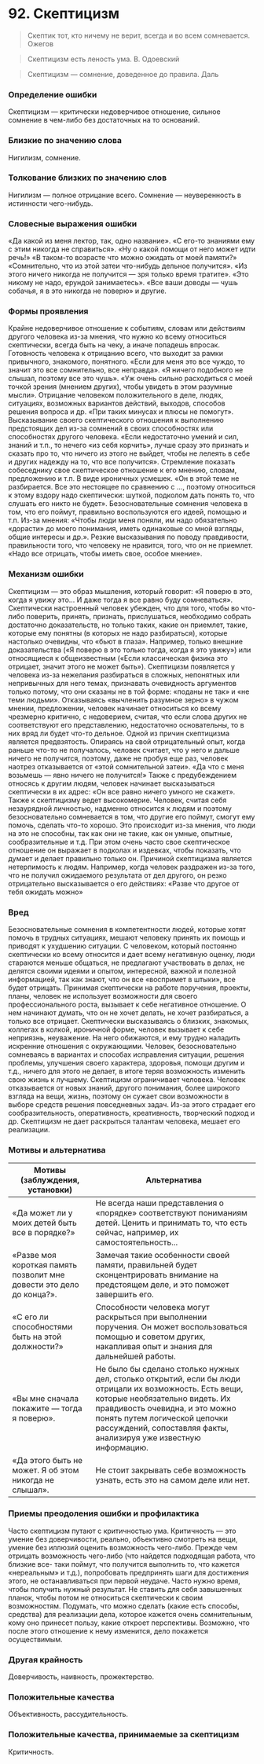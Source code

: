 # 92. Скептицизм
>Скептик тот, кто ничему не верит, всегда и во всем сомневается.
Ожегов

>Скептицизм есть леность ума.
В. Одоевский

>Скептицизм — сомнение, доведенное до правила.
Даль

### Определение ошибки
Скептицизм — критически недоверчивое отношение, сильное сомнение в чем-либо без достаточных на то оснований.

### Близкие по значению слова
Нигилизм, сомнение.

### Толкование близких по значению слов
Нигилизм — полное отрицание всего.
Сомнение — неуверенность в истинности чего-нибудь.

### Словесные выражения ошибки
«Да какой из меня лектор, так, одно название».
«С его-то знаниями ему с этим никогда не справиться».
«Ну о какой помощи от него может идти речь!»
«В таком-то возрасте что можно ожидать от моей памяти?»
«Сомнительно, что из этой затеи что-нибудь дельное получится».
«Из этого ничего никогда не получится — зря только время тратите».
«Это никому не надо, ерундой занимаетесь».
«Все ваши доводы — чушь собачья, я в это никогда не поверю» и другие.

### Формы проявления
Крайне недоверчивое отношение к событиям, словам или действиям другого человека из-за мнения, что нужно ко всему относиться скептически, всегда быть на чеку, а иначе попадешь впросак.
Готовность человека к отрицанию всего, что выходит за рамки привычного, знакомого, понятного. «Если для меня это все чуждо, то значит это все сомнительно, все неправда». «Я ничего подобного не слышал, поэтому все это чушь». «Уж очень сильно расходиться с моей точкой зрения (мнением других), чтобы увидеть в этом разумные мысли».
Отрицание человеком положительного в деле, людях, ситуациях, возможных вариантов действий, выходов, способов решения вопроса и др. «При таких минусах и плюсы не помогут».
Высказывание своего скептического отношения к выполнению предстоящих дел из-за сомнений в своих способностях или способностях другого человека. «Если недостаточно умений и сил, знаний и т.п., то нечего «из себя корчить», лучше сразу это признать и сказать про то, что ничего из этого не выйдет, чтобы не лелеять в себе и других надежду на то, что все получится».
Стремление показать собеседнику свое скептическое отношение к его мнению, словам, предложению и т.п. В виде ироничных усмешек. «Он в этой теме не разбирается. Все это нестоящее по сравнению с ..., поэтому относиться к этому вздору надо скептически: шуткой, подколом дать понять то, что слушать его никто не будет».
Безосновательные сомнения человека в том, что его поймут, правильно воспользуются его идеей, помощью и т.п. Из-за мнения: «Чтобы люди меня поняли, им надо обязательно «дорасти» до моего понимания, иметь одинаковые со мной взгляды, общие интересы и др.».
Резкие высказывания по поводу правдивости, правильности того, что человеку не нравится, того, что он не приемлет. «Надо все отрицать, чтобы иметь свое, особое мнение».

### Механизм ошибки
Скептицизм — это образ мышления, который говорит: «Я поверю в это, когда я увижу это... И даже тогда я все равно буду сомневаться».
Скептически настроенный человек убежден, что для того, чтобы во что-либо поверить, принять, признать, прислушаться, необходимо собрать достаточно доказательств, но только таких, какие он приемлет, такие, которые ему понятны (в которых не надо разбираться), которые настолько очевидны, что «бьют в глаза». Например, только внешние доказательства («Я поверю в это только тогда, когда я это увижу») или относящиеся к общеизвестным («Если классическая физика это отрицает, значит этого не может быть»).
Скептицизм появляется у человека из-за нежелания разбираться в сложных, непонятных или непривычных для него темах, признавать очевидность аргументов только потому, что они сказаны не в той форме: «поданы не так» и «не теми людьми». Отказываясь «вычленить разумное зерно» в чужом мнении, предложении, человек начинает относиться ко всему чрезмерно критично, с недоверием, считая, что если слова других не соответствуют его представлению, недостаточно основательны, то в них вряд ли будет что-то дельное.
Одной из причин скептицизма является предвзятость. Опираясь на свой отрицательный опыт, когда раньше что-то не получалось, человек считает, что у него и дальше ничего не получится, поэтому, даже не пробуя еще раз, человек наотрез отказывается от «этой сомнительной затеи». «Да что с меня возьмешь — явно ничего не получится!» Также с предубеждением относясь к другим людям, человек начинает высказываться скептически в их адрес: «Он все равно ничего умного не скажет».
Также к скептицизму ведет высокомерие. Человек, считая себя незаурядной личностью, надменно относится к людям и поэтому безосновательно сомневается в том, что другие его поймут, смогут ему помочь, сделать что-то хорошо. Это происходит из-за мнения, что люди на это не способны, так как они не такие, как он умные, опытные, сообразительные и т.д. При этом очень часто свое скептическое отношение он выражает в подколах и издевках, чтобы показать, что думает и делает правильно только он.
Причиной скептицизма является нетерпимость к людям. Например, когда человек раздражен из-за того, что не получил ожидаемого результата от дел другого, он резко отрицательно высказывается о его действиях: «Разве что другое от тебя ожидать можно»

### Вред
Безосновательные сомнения в компетентности людей, которые хотят помочь в трудных ситуациях, мешают человеку принять их помощь и приводят к ухудшению ситуации.
С человеком, который постоянно скептически ко всему относится и дает всему негативную оценку, люди стараются меньше общаться, не предлагают участвовать в делах, не делятся своими идеями и опытом, интересной, важной и полезной информацией, так как знают, что он все «воспримет в штыки», все будет отрицать.
Принимая скептически на работе поручения, проекты, планы, человек не использует возможности для своего профессионального роста, вызывает к себе негативное отношение. О нем начинают думать, что он не хочет делать, не хочет разбираться, а только все отрицает.
Скептически высказываясь о близких, знакомых, коллегах в колкой, ироничной форме, человек вызывает к себе неприязнь, неуважение. На него обижаются, и ему трудно наладить искренние отношения с окружающими.
Человек, безосновательно сомневаясь в вариантах и способах исправления ситуации, решения проблемы, улучшения своего характера, здоровья, помощи другим и т.д., ничего для этого не делает, в итоге теряя возможность изменить свою жизнь к лучшему.
Скептицизм ограничивает человека. Человек отказывается от новых знаний, другого понимания, более широкого взгляда на вещи, жизнь, поэтому он сужает свои возможности в выборе средств решения повседневных задач. Из-за этого страдает его сообразительность, оперативность, креативность, творческий подход и др. Скептицизм не дает раскрыться талантам человека, мешает его реализации.

### Мотивы и альтернатива
Мотивы (заблуждения, установки) | Альтернатива
---|---
«Да может ли у моих детей быть все в порядке?»	| Не всегда наши представления о «порядке» соответствуют пониманиям детей. Ценить и принимать то, что есть сейчас, например, их самостоятельность...
«Разве моя короткая память позволит мне довести это дело до конца?». | Замечая такие особенности своей памяти, правильней будет сконцентрировать внимание на предстоящем деле, и это поможет завершить его.
«С его ли способностями быть на этой должности?» | Способности человека могут раскрыться при выполнении поручения. Он может воспользоваться помощью и советом других, накапливая опыт и знания для дальнейшей работы.
«Вы мне сначала покажите — тогда я поверю».	| Не было бы сделано столько нужных дел, столько открытий, если бы люди отрицали их возможность. Есть вещи, которые необязательно видеть. Их правдивость очевидна, и это можно понять путем логической цепочки рассуждений, сопоставляя факты, анализируя уже известную информацию.
«Да этого быть не может. Я об этом никогда не слышал».	| Не стоит закрывать себе возможность узнать, есть это на самом деле или нет.

### Приемы преодоления ошибки и профилактика
Часто скептицизм путают с критичностью ума. Критичность — это умение без доверчивости, реально, объективно смотреть на вещи, умение без иллюзий оценить возможность чего-либо.
Прежде чем отрицать возможность чего-либо (что найдется подходящая работа, что близкие все- таки поймут, что получится выполнить то, что кажется «нереальным» и т.д.), попробовать предпринять шаги для достижения этого, не останавливаться при первой неудаче. Часто нужно время, чтобы получить нужный результат.
Не ставить для себя завышенных планок, чтобы потом не относиться скептически к своим возможностям.
Подумать, что можно сделать (какие есть способы, средства) для реализации дела, которое кажется очень сомнительным, кому оно принесет пользу, какие откроет перспективы. Возможно, что после этого отношение к нему изменится, дело покажется осуществимым.

### Другая крайность
Доверчивость, наивность, прожектерство.

### Положительные качества
Объективность, рассудительность.

### Положительные качества, принимаемые за скептицизм
Критичность. 

